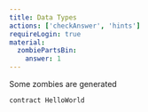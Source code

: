 ```yaml
---
title: Data Types
actions: ['checkAnswer', 'hints']
requireLogin: true
material: 
  zombiePartsBin:
    answer: 1
---
```


Some zombies are generated

```
contract HelloWorld

```


